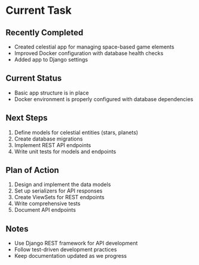 # Current Task

## Recently Completed
- Created celestial app for managing space-based game elements
- Improved Docker configuration with database health checks
- Added app to Django settings

## Current Status
- Basic app structure is in place
- Docker environment is properly configured with database dependencies

## Next Steps
1. Define models for celestial entities (stars, planets)
2. Create database migrations
3. Implement REST API endpoints
4. Write unit tests for models and endpoints

## Plan of Action
1. Design and implement the data models
2. Set up serializers for API responses
3. Create ViewSets for REST endpoints
4. Write comprehensive tests
5. Document API endpoints

## Notes
- Use Django REST framework for API development
- Follow test-driven development practices
- Keep documentation updated as we progress 